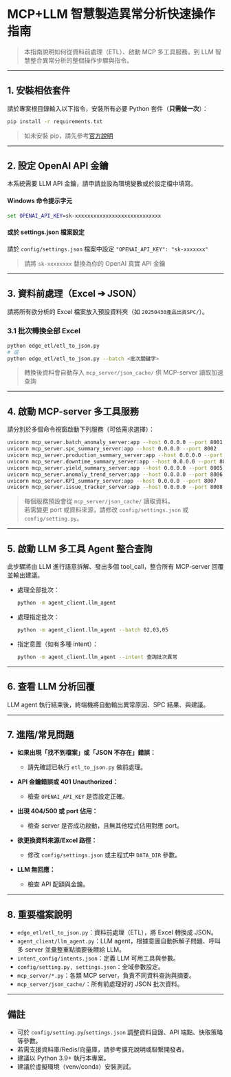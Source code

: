 # MCP+LLM 智慧製造異常分析快速操作指南

> 本指南說明如何從資料前處理（ETL）、啟動 MCP 多工具服務，到 LLM 智慧整合異常分析的整個操作步驟與指令。

---

## 1. 安裝相依套件

請於專案根目錄輸入以下指令，安裝所有必要 Python 套件（**只需做一次**）：

```bash
pip install -r requirements.txt
```

> 如未安裝 pip，請先參考[官方說明](https://pip.pypa.io/en/stable/installation/)

---

## 2. 設定 OpenAI API 金鑰

本系統需要 LLM API 金鑰，請申請並設為環境變數或於設定檔中填寫。

#### Windows 命令提示字元

```cmd
set OPENAI_API_KEY=sk-xxxxxxxxxxxxxxxxxxxxxxxxxxxx
```

#### 或於 settings.json 檔案設定

請於 `config/settings.json` 檔案中設定 `"OPENAI_API_KEY": "sk-xxxxxxx"`

> 請將 `sk-xxxxxxxx` 替換為你的 OpenAI 真實 API 金鑰

---

## 3. 資料前處理（Excel ➔ JSON）

請將所有欲分析的 Excel 檔案放入預設資料夾（如 `20250430產品出貨SPC/`）。

### 3.1 批次轉換全部 Excel

```bash
python edge_etl/etl_to_json.py
# 或
python edge_etl/etl_to_json.py --batch <批次關鍵字>
```

> 轉換後資料會自動存入 `mcp_server/json_cache/` 供 MCP-server 讀取加速查詢

---

## 4. 啟動 MCP-server 多工具服務

請分別於多個命令視窗啟動下列服務（可依需求選擇）：

```bash
uvicorn mcp_server.batch_anomaly_server:app --host 0.0.0.0 --port 8001
uvicorn mcp_server.spc_summary_server:app --host 0.0.0.0 --port 8002
uvicorn mcp_server.production_summary_server:app --host 0.0.0.0 --port 8003
uvicorn mcp_server.downtime_summary_server:app --host 0.0.0.0 --port 8004
uvicorn mcp_server.yield_summary_server:app --host 0.0.0.0 --port 8005
uvicorn mcp_server.anomaly_trend_server:app --host 0.0.0.0 --port 8006
uvicorn mcp_server.KPI_summary_server:app --host 0.0.0.0 --port 8007
uvicorn mcp_server.issue_tracker_server:app --host 0.0.0.0 --port 8008
```

> 每個服務預設會從 `mcp_server/json_cache/` 讀取資料。  
> 若需變更 port 或資料來源，請修改 `config/settings.json` 或 `config/setting.py`。

---

## 5. 啟動 LLM 多工具 Agent 整合查詢

此步驟將由 LLM 進行語意拆解、發出多個 tool_call，整合所有 MCP-server 回覆並輸出建議。

- 處理全部批次：
  ```bash
  python -m agent_client.llm_agent
  ```
- 處理指定批次：
  ```bash
  python -m agent_client.llm_agent --batch 02,03,05
  ```
- 指定意圖（如有多種 intent）：
  ```bash
  python -m agent_client.llm_agent --intent 查詢批次異常
  ```

---

## 6. 查看 LLM 分析回覆

LLM agent 執行結束後，終端機將自動輸出異常原因、SPC 結果、與建議。

---

## 7. 進階/常見問題

* **如果出現「找不到檔案」或「JSON 不存在」錯誤：**
  * 請先確認已執行 `etl_to_json.py` 做前處理。

* **API 金鑰錯誤或 401 Unauthorized：**
  * 檢查 `OPENAI_API_KEY` 是否設定正確。

* **出現 404/500 或 port 佔用：**
  * 檢查 server 是否成功啟動，且無其他程式佔用對應 port。

* **欲更換資料來源/Excel 路徑：**
  * 修改 `config/settings.json` 或主程式中 `DATA_DIR` 參數。

* **LLM 無回應：**
  * 檢查 API 配額與金鑰。

---

## 8. 重要檔案說明

- `edge_etl/etl_to_json.py`：資料前處理（ETL），將 Excel 轉換成 JSON。
- `agent_client/llm_agent.py`：LLM agent，根據意圖自動拆解子問題、呼叫多 server 並彙整重點摘要後餵給 LLM。
- `intent_config/intents.json`：定義 LLM 可用工具與參數。
- `config/setting.py, settings.json`：全域參數設定。
- `mcp_server/*.py`：各類 MCP server，負責不同資料查詢與摘要。
- `mcp_server/json_cache/`：所有前處理好的 JSON 批次資料。

---

## 備註

* 可於 `config/setting.py`/`settings.json` 調整資料目錄、API 端點、快取策略等參數。
* 若需支援資料庫/Redis/向量庫，請參考擴充說明或聯繫開發者。
* 建議以 Python 3.9+ 執行本專案。
* 建議於虛擬環境（venv/conda）安裝測試。
